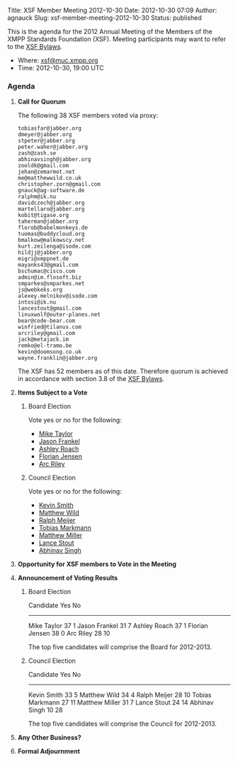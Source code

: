 Title: XSF Member Meeting 2012-10-30
Date: 2012-10-30 07:09
Author: agnauck
Slug: xsf-member-meeting-2012-10-30
Status: published

This is the agenda for the 2012 Annual Meeting of the Members of the
XMPP Standards Foundation (XSF). Meeting participants may want to refer
to the [XSF Bylaws](/xsf/docs/bylaws.shtml).

-   Where: [xsf@muc.xmpp.org](xmpp:xsf@muc.xmpp.org?join)
-   Time: 2012-10-30, 19:00 UTC

### Agenda

1.  **Call for Quorum**

    The following 38 XSF members voted via proxy:

        tobiasfar@jabber.org
        dmeyer@jabber.org
        stpeter@jabber.org
        peter.waher@jabber.org
        zash@zash.se
        abhinavsingh@jabber.org
        zooldk@gmail.com
        jehan@zemarmot.net
        me@matthewwild.co.uk
        christopher.zorn@gmail.com
        gnauck@ag-software.de
        ralphm@ik.nu
        davidczech@jabber.org
        martellaro@jabber.org
        kobit@tigase.org
        taherman@jabber.org
        florob@babelmonkeys.de
        tuomas@buddycloud.org
        bmalkow@malkowscy.net
        kurt.zeilenga@isode.com
        hildjj@jabber.org
        migri@xmppnet.de
        mayanks43@gmail.com
        bschumac@cisco.com
        admin@im.flosoft.biz
        smparkes@smparkes.net
        js@webkeks.org
        alexey.melnikov@isode.com
        intosi@ik.nu
        lancestout@gmail.com
        linuxwolf@outer-planes.net
        bear@code-bear.com
        winfried@tilanus.com
        arcriley@gmail.com
        jack@metajack.im
        remko@el-tramo.be
        kevin@doomsong.co.uk
        wayne.franklin@jabber.org

    The XSF has 52 members as of this date. Therefore quorum is achieved
    in accordance with section 3.8 of the [XSF
    Bylaws](/xsf/docs/bylaws.shtml).

2.  **Items Subject to a Vote**
    1.  Board Election

        Vote yes or no for the following:

        -   [Mike
            Taylor](http://wiki.xmpp.org:12480/web/Mike_Taylor_for_Board_2012)
        -   [Jason
            Frankel](http://wiki.xmpp.org:12480/web/Jason_Frankel_for_Board_2012)
        -   [Ashley
            Roach](http://wiki.xmpp.org:12480/web/Ashley_Roach_for_Board_2012)
        -   [Florian
            Jensen](http://wiki.xmpp.org:12480/web/Florian_Jensen_for_Board_2012)
        -   [Arc
            Riley](http://wiki.xmpp.org:12480/web/Arc_Riley_for_Board_2012)

    2.  Council Election

        Vote yes or no for the following:

        -   [Kevin
            Smith](http://wiki.xmpp.org:12480/web/Kevin_Smith_for_Council_2012)
        -   [Matthew
            Wild](http://wiki.xmpp.org:12480/web/Matthew_Wild_for_Council_2012)
        -   [Ralph
            Meijer](http://wiki.xmpp.org:12480/web/Ralph_Meijer_for_Council_2012)
        -   [Tobias
            Markmann](http://wiki.xmpp.org:12480/web/Tobias_Markmann_for_Council_2012)
        -   [Matthew
            Miller](http://wiki.xmpp.org:12480/web/Matthew_Miller_for_Council_2012)
        -   [Lance
            Stout](http://wiki.xmpp.org:12480/web/Lance_Stout_for_Council_2012)
        -   [Abhinav
            Singh](http://wiki.xmpp.org:12480/web/Abhinav_Singh_for_Council_2012)

3.  **Opportunity for XSF members to Vote in the Meeting**

4.  **Announcement of Voting Results**

    1.  Board Election

          Candidate        Yes   No
          ---------------- ----- ----
          Mike Taylor      37    1
          Jason Frankel    31    7
          Ashley Roach     37    1
          Florian Jensen   38    0
          Arc Riley        28    10

        The top five candidates will comprise the Board for 2012-2013.

    2.  Council Election

          Candidate         Yes   No
          ----------------- ----- ----
          Kevin Smith       33    5
          Matthew Wild      34    4
          Ralph Meijer      28    10
          Tobias Markmann   27    11
          Matthew Miller    31    7
          Lance Stout       24    14
          Abhinav Singh     10    28

        The top five candidates will comprise the Council for 2012-2013.

5.  **Any Other Business?**

6.  **Formal Adjournment**


